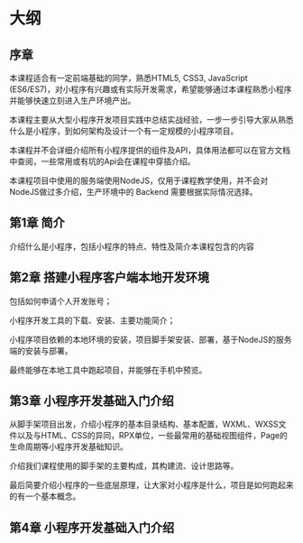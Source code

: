 # 大纲

## 序章

本课程适合有一定前端基础的同学，熟悉HTML5, CSS3, JavaScript (ES6/ES7)，对小程序有兴趣或有实际开发需求，希望能够通过本课程熟悉小程序并能够快速立刻进入生产环境产出。

本课程主要从大型小程序开发项目实践中总结实战经验，一步一步引导大家从熟悉什么是小程序，到如何架构及设计一个有一定规模的小程序项目。

本课程并不会详细介绍所有小程序提供的组件及API，具体用法都可以在官方文档中查阅，一些常用或有坑的Api会在课程中穿插介绍。

本课程项目中使用的服务端使用NodeJS，仅用于课程教学使用，并不会对NodeJS做过多介绍，生产环境中的 Backend 需要根据实际情况选择。

## 第1章 简介

介绍什么是小程序，包括小程序的特点、特性及简介本课程包含的内容

## 第2章 搭建小程序客户端本地开发环境

包括如何申请个人开发账号；

小程序开发工具的下载、安装、主要功能简介；

小程序项目依赖的本地环境的安装，项目脚手架安装、部署，基于NodeJS的服务端的安装与部署。

最终能够在本地工具中跑起项目，并能够在手机中预览。

## 第3章 小程序开发基础入门介绍

从脚手架项目出发，介绍小程序的基本目录结构、基本配置，WXML、WXSS文件以及与HTML、CSS的异同，RPX单位，一些最常用的基础视图组件，Page的生命周期等小程序开发基础知识。

介绍我们课程使用的脚手架的主要构成，其构建流、设计思路等。

最后简要介绍小程序的一些底层原理，让大家对小程序是什么，项目是如何跑起来的有一个基本概念。

## 第4章 小程序开发基础入门介绍


